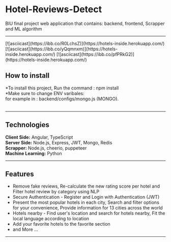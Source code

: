 # Hotel-Reviews-Detect

BIU final project web application that contains: backend, frontend, Scrapper and ML algorithm

<hr>
[![asciicast](https://ibb.co/R0LchsZ)](https://hotels-inside.herokuapp.com/)
[![asciicast](https://ibb.co/yQqmnxm)](https://hotels-inside.herokuapp.com/)
[![asciicast](https://ibb.co/pfPRkG2)](https://hotels-inside.herokuapp.com/)

<h2>How to install</h2>
*To install this project, Run the command : npm install <br>
*Make sure to change ENV varibales: <br>
for example in : backend/configs/mongo.js (MONGO). <br>
<br>
<hr>

<h2>Technologies</h2>
<b>Client Side:</b> Angular, TypeScript <br>
<b>Server Side:</b> Node.js, Express, JWT, Mongo, Redis <br>
<b>Scrapper:</b> Node.js, cheerio, puppeteer <br>
<b>Machine Learning:</b> Python <br>
<hr>

<h2>Features</h2>
<ul>
  <li>Remove fake reviews, Re-calculate the new rating score per hotel and Filter hotel review by category using NLP </li>
  <li>Secure Authentication - Register and Login with Authentication (JWT)</li>
  <li>Present the most popular hotels in each city, Search and filter options for your convenience, Provide information for 13 cities across the world</li>
  <li>Hotels nearby - Find user's location and search for hotels nearby, Fit the local language according to location
  </li>
  <li>Add your favorite hotels to the favorite section</li>
  <li>and More ...  </li>

</ul>
<hr>
<br><br>
